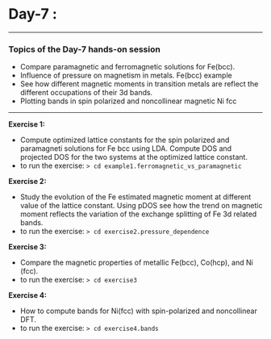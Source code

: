 # Day-7 :
---------

### Topics of the Day-7 hands-on session

* Compare paramagnetic and ferromagnetic solutions for Fe(bcc).
* Influence of pressure on magnetism in metals. Fe(bcc) example
* See how different magnetic moments in transition metals are reflect the  different occupations of their 3d bands.
* Plotting bands in spin polarized and noncollinear magnetic Ni fcc

----------
**Exercise 1:**  
  * Compute optimized lattice constants for the spin polarized and paramagneti solutions for Fe bcc using LDA. Compute DOS and projected DOS for the  two systems at the optimized lattice constant.
  * to run the exercise:  `> cd example1.ferromagnetic_vs_paramagnetic`   

**Exercise 2:**
  * Study the evolution of the Fe estimated magnetic moment at different value of the lattice constant. Using pDOS see how the  trend on magnetic moment reflects the variation of the exchange splitting of Fe 3d related bands.
  * to run the exercise: `> cd exercise2.pressure_dependence`

**Exercise 3:**
  *  Compare the magnetic properties of metallic Fe(bcc), Co(hcp), and Ni (fcc).
  * to run the exercise: `> cd exercise3`

**Exercise 4:**
  * How to compute bands for Ni(fcc) with spin-polarized and noncollinear DFT.
  * to run the exercise: `> cd exercise4.bands` 
